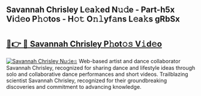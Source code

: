## Savannah Chrisley L𝚎a𝚔ed N𝚞𝚍e - Part-h5x Vi𝚍𝚎o P𝚑𝚘tos - H𝚘𝚝 O𝚗𝚕yf𝚊ns L𝚎a𝚔s gRbSx

# <h2><a href="http://kf8h45h.oniu.top/?m=Savannah+Chrisley">🔗👉 🔴 Savannah Chrisley P𝚑ot𝚘𝚜 V𝚒d𝚎o</a></h2>

[![Savannah Chrisley Nu𝚍e𝚜](https://i.imgur.com/0qMVB7G.gif)](http://kf8h45h.oniu.top/?m=Savannah+Chrisley)
Web-based artist and dance collaborator Savannah Chrisley, recognized for sharing dance and lifestyle ideas through solo and collaborative dance performances and short videos. Trailblazing scientist Savannah Chrisley, recognized for their groundbreaking discoveries and commitment to advancing knowledge.  
